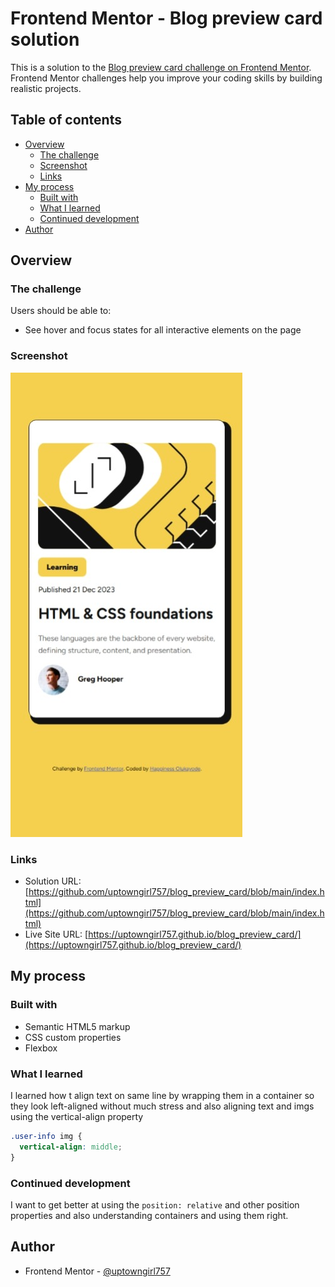 # Frontend Mentor - Blog preview card solution

This is a solution to the [Blog preview card challenge on Frontend Mentor](https://www.frontendmentor.io/challenges/blog-preview-card-ckPaj01IcS). Frontend Mentor challenges help you improve your coding skills by building realistic projects.

## Table of contents

- [Overview](#overview)
  - [The challenge](#the-challenge)
  - [Screenshot](#screenshot)
  - [Links](#links)
- [My process](#my-process)
  - [Built with](#built-with)
  - [What I learned](#what-i-learned)
  - [Continued development](#continued-development)
- [Author](#author)

## Overview

### The challenge

Users should be able to:

- See hover and focus states for all interactive elements on the page

### Screenshot

![](./blog-preview-card-main/assets/images/screenshot_mobile.jpeg)

### Links

- Solution URL: [https://github.com/uptowngirl757/blog_preview_card/blob/main/index.html](https://github.com/uptowngirl757/blog_preview_card/blob/main/index.html)
- Live Site URL: [https://uptowngirl757.github.io/blog_preview_card/](https://uptowngirl757.github.io/blog_preview_card/)

## My process

### Built with

- Semantic HTML5 markup
- CSS custom properties
- Flexbox

### What I learned

I learned how t align text on same line by wrapping them in a container so they look left-aligned without much stress and also aligning text and imgs using the vertical-align property

```css
.user-info img {
  vertical-align: middle;
}
```

### Continued development

I want to get better at using the `position: relative` and other position properties and also understanding containers and using them right.

## Author

- Frontend Mentor - [@uptowngirl757](https://www.frontendmentor.io/profile/uptowngirl757)
